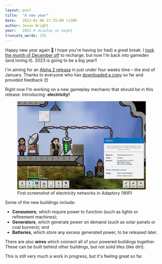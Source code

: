 ```yaml
---
layout: post
title:  "A new year"
date:   2023-01-06 17:35:00 +1300
author: Jevon Wright
year:   2022 # display on page1
truncate_words: 155
---
```


Happy new year again 🎉 I hope you're having (or had) a great break. I [took the month of December off](https://www.patreon.com/posts/pausing-next-74607037)
to recharge, but now I'm back into gamedev (and loving it). 2023 is going to be a big year!!

I'm aiming for an [Alpha 2 release](https://soundasleepful.itch.io/adaptory) in just under four weeks time –
the end of January. Thanks to everyone who has [downloaded a copy](https://soundasleepful.itch.io/adaptory) so far and provided feedback 😊

Right now I'm working on a new gameplay mechanic that should be in this release. Introducing: **electricity!**

<figure class="image">
  <a href="/assets/screenshots/2023-01-06-battery-network.png"><img src="/assets/screenshots/2023-01-06-battery-network.png"></a>
  <figcaption>First screenshot of electricity networks in Adaptory (WIP)</figcaption>
</figure>

Some of the new buildings include:

* **Consumers**, which require power to function (such as lights or refinement machines);
* **Generators**, which generate power on demand (such as solar panels or coal burners); and
* **Batteries**, which store any excess generated power, to be released later.

There are also **wires** which connect all of your powered buildings together. These can be built behind other buildings, but not solid tiles (like dirt).

This is still very much a work in progress, but it's feeling great so far.
